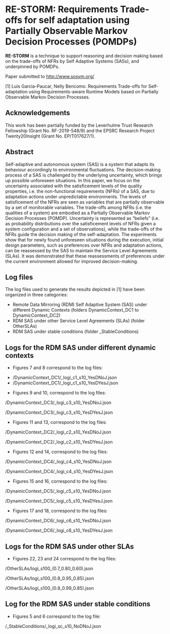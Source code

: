 # RE-STORM: **Re**quirement**s** Trade-offs for self adaptation using Partially **O**bse**r**vable **M**arkov Decision Processes (POMDPs)

**RE-STORM** is a technique to support reasoning and decision making based on the trade-offs of NFRs by Self Adaptive Systems (SASs), and underpinned by POMDPs.

Paper submitted to http://www.sosym.org/ 

[1] Luis Garcia-Paucar, Nelly Bencomo. Requirements Trade-offs for Self-adaptation using Requirements-aware Runtime Models based on Partially Observable Markov Decision Processes.

## Acknowledgements 

This work has been partially funded by the Leverhulme Trust Research Fellowship (Grant No. RF-2019-548/9) and the EPSRC
Research Project Twenty20Insight (Grant No. EP/T017627/1).


## Abstract  

Self-adaptive  and  autonomous  system  (SAS)  is  a  system  that adapts its behaviour accordingly to environmental fluctuations. The decision-making process of a SAS is challenged by the underlying uncertainty, which brings up possible unforeseen situations. In this paper, we focus on the uncertainty associated with the satisficement levels of the quality properties, i.e. the non-functional requirements (NFRs) of a SAS, due to adaptation actions under unpredictable environments. The levels of satisficement of the NFRs are seen as variables that are partially observable by a set of monitorable variables. The trade-offs among NFRs (i.e. the qualities of a system) are embodied as a Partially Observable Markov Decision Processes (POMDP). Uncertainty is represented as “beliefs” (i.e. as probability distributions over the satisficement levels of NFRs given a system configuration and a set of observations), while the trade-offs of the NFRs guide the decision making of the self-adaptation. The experiments show that for newly found unforeseen situations during the execution, initial design parameters, such as preferences over NFRs and adaptation  actions,  can  be  reassessed  by  the  SAS  to  maintain  the  Service  Level Agreements (SLAs). It was demonstrated that these reassessments of preferences under the current environment allowed for improved decision-making.

 ## Log files
The log files used to generate the results depicted in [1] have been organized in three categories:

* Remote Data Mirroring (RDM) Self Adaptive System (SAS) under different Dynamic Contexts (folders DynamicContext_DC1 to DynamicContext_DC2)
* RDM SAS under other Service Level Agreements (SLAs) (folder OtherSLAs)
* RDM SAS under stable conditions (folder _StableConditions)

## Logs for the RDM SAS under different dynamic contexts

* Figures 7 and 8 correspond to the log files:
<ul>
<li>/DynamicContext_DC1/_logi_c1_s10_YesDNoJ.json </li>
<li>/DynamicContext_DC1/_logi_c1_s10_YesDYesJ.json</li>
</ul>





* Figures 9 and 10, correspond to the log files:

/DynamicContext_DC3/_logi_c3_s10_YesDNoJ.json

/DynamicContext_DC3/_logi_c3_s10_YesDYesJ.json


* Figures 11 and 13, correspond to the log files:

/DynamicContext_DC2/_logi_c2_s10_YesDNoJ.json

/DynamicContext_DC2/_logi_c2_s10_YesDYesJ.json


* Figures 12 and 14, correspond to the log files:

/DynamicContext_DC4/_logi_c4_s10_YesDNoJ.json

/DynamicContext_DC4/_logi_c4_s10_YesDYesJ.json


* Figures 15 and 16, correspond to the log files:

/DynamicContext_DC5/_logi_c5_s10_YesDNoJ.json

/DynamicContext_DC5/_logi_c5_s10_YesDYesJ.json 



* Figures 17 and 18, correspond to the log files:

/DynamicContext_DC6/_logi_c6_s10_YesDNoJ.json 

/DynamicContext_DC6/_logi_c6_s10_YesDYesJ.json


## Logs for the RDM SAS under other SLAs

* Figures 22, 23 and 24 correspond to the log files:

/OtherSLAs/logi_s100_(0.7_0.80_0.60).json 

/OtherSLAs/logi_s100_(0.8_0.95_0.85).json 

/OtherSLAs/logi_s100_(0.8_0.99_0.85).json 


## Log for the RDM SAS under stable conditions

* Figures 5 and 6 correspond to the log file:

/_StableConditions/_logi_sc_s10_NoDNoJ.json 








